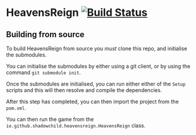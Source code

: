 # HeavensReign [![Build Status](https://travis-ci.org/ShadowChild/HeavensReign.svg)](https://travis-ci.org/ShadowChild/HeavensReign)

## Building from source

To build HeavensReign from source you *must* clone this repo, and initialise the submodules.

You can initialise the submodules by either using a git client, or by using the command `git submodule init`.

Once the submodules are initialised, you can run either either of the `Setup` scripts and this will then resolve and compile the dependencies.

After this step has completed, you can then import the project from the `pom.xml`.

You can then run the game from the `io.github.shadowchild.heavensreign.HeavensReign` class.